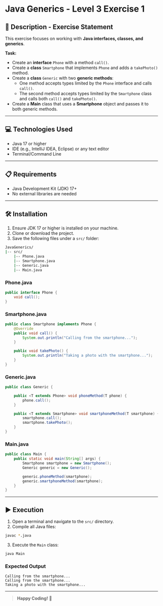 # Java Generics - Level 3 Exercise 1

## 📄 Description - Exercise Statement

This exercise focuses on working with **Java interfaces, classes, and generics**.

**Task:**
- Create an **interface** `Phone` with a method `call()`.
- Create a **class** `Smartphone` that implements `Phone` and adds a `takePhoto()` method.
- Create a **class** `Generic` with two **generic methods**:
    - One method accepts types limited by the `Phone` interface and calls `call()`.
    - The second method accepts types limited by the `Smartphone` class and calls both `call()` and `takePhoto()`.
- Create a **Main** class that uses a **Smartphone** object and passes it to both generic methods.

---

## 💻 Technologies Used

- Java 17 or higher
- IDE (e.g., IntelliJ IDEA, Eclipse) or any text editor
- Terminal/Command Line

---

## 📋 Requirements

- Java Development Kit (JDK) 17+
- No external libraries are needed

---

## 🛠️ Installation

1. Ensure JDK 17 or higher is installed on your machine.
2. Clone or download the project.
3. Save the following files under a `src/` folder:

```bash
JavaGenerics/
|-- src/
    |-- Phone.java
    |-- Smartphone.java
    |-- Generic.java
    |-- Main.java
```

### Phone.java
```java
public interface Phone {
    void call();
}
```

### Smartphone.java
```java
public class Smartphone implements Phone {
    @Override
    public void call() {
        System.out.println("Calling from the smartphone...");
    }

    public void takePhoto() {
        System.out.println("Taking a photo with the smartphone...");
    }
}
```

### Generic.java
```java
public class Generic {

    public <T extends Phone> void phoneMethod(T phone) {
        phone.call();
    }

    public <T extends Smartphone> void smartphoneMethod(T smartphone) {
        smartphone.call();
        smartphone.takePhoto();
    }
}
```

### Main.java
```java
public class Main {
    public static void main(String[] args) {
        Smartphone smartphone = new Smartphone();
        Generic generic = new Generic();

        generic.phoneMethod(smartphone);
        generic.smartphoneMethod(smartphone);
    }
}
```

---

## ▶️ Execution

1. Open a terminal and navigate to the `src/` directory.
2. Compile all Java files:

```bash
javac *.java
```

3. Execute the `Main` class:

```bash
java Main
```

### Expected Output
```text
Calling from the smartphone...
Calling from the smartphone...
Taking a photo with the smartphone...
```

---

> **Happy Coding!** 🚀

